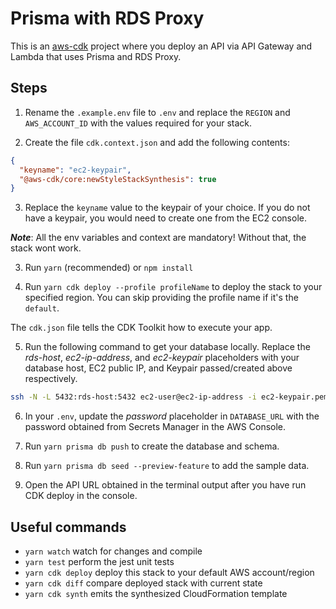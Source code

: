# Prisma with RDS Proxy

This is an [aws-cdk](https://aws.amazon.com/cdk/) project where you deploy an API via API Gateway and Lambda that uses Prisma and RDS Proxy.

## Steps

1. Rename the `.example.env` file to `.env` and replace the `REGION` and `AWS_ACCOUNT_ID` with the values required for your stack.

2. Create the file `cdk.context.json` and add the following contents:

```json
{
  "keyname": "ec2-keypair",
  "@aws-cdk/core:newStyleStackSynthesis": true
}
```

3. Replace the `keyname` value to the keypair of your choice. If you do not have a keypair, you would need to create one from the EC2 console.

**_Note_**: All the env variables and context are mandatory! Without that, the stack wont work.

3. Run `yarn` (recommended) or `npm install`

4. Run `yarn cdk deploy --profile profileName` to deploy the stack to your specified region. You can skip providing the profile name if it's the `default`.

The `cdk.json` file tells the CDK Toolkit how to execute your app.

5. Run the following command to get your database locally. Replace the _rds-host_, _ec2-ip-address_, and _ec2-keypair_ placeholders with your database host, EC2 public IP, and Keypair passed/created above respectively.

```sh
ssh -N -L 5432:rds-host:5432 ec2-user@ec2-ip-address -i ec2-keypair.pem -v
```

6. In your `.env`, update the _password_ placeholder in `DATABASE_URL` with the password obtained from Secrets Manager in the AWS Console.

7. Run `yarn prisma db push` to create the database and schema.

8. Run `yarn prisma db seed --preview-feature` to add the sample data.

9. Open the API URL obtained in the terminal output after you have run CDK deploy in the console.

## Useful commands

- `yarn watch` watch for changes and compile
- `yarn test` perform the jest unit tests
- `yarn cdk deploy` deploy this stack to your default AWS account/region
- `yarn cdk diff` compare deployed stack with current state
- `yarn cdk synth` emits the synthesized CloudFormation template

